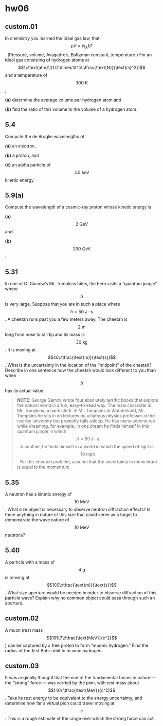 # hw06

## custom.01
In chemistry you learned the ideal gas law, that $$pV=N_AkT$$. (Pressure, volume, Avagadro’s, Boltzman constant, temperature.) For an ideal gas consisting of hydrogen atoms at $$1\:\text{atm}\:(1.01\times10^5\:\tfrac{\text{N}}{\text{m}^2})$$ and a temperature of $$300\:\text{K}$$,

**(a)** determine the average volume per hydrogen atom and

**(b)** find the ratio of this volume to the volume of a hydrogen atom.


## 5.4
Compute the de Broglie wavelengths of

**(a)** an electron,

**(b)** a proton, and

**(c)** an alpha particle of $$4.5\:\text{keV}$$ kinetic energy.


## 5.9(a)
Compute the wavelength of a cosmic-ray proton whose kinetic energy is

**(a)** $$2\:\text{GeV}$$ and

**(b)** $$200\:\text{GeV}$$.


## 5.31
In one of G. Gamow’s Mr. Tompkins tales, the hero visits a “quantum jungle” where $$h$$ is very large. Suppose that you are in such a place where $$h=50\:\text{J}\cdot\text{s}$$. A cheetah runs past you a few meters away.  The cheetah is $$2\:\text{m}$$ long from nose to tail tip and its mass is $$30\:\text{kg}$$.  It is moving at $$40\:\tfrac{\text{m}}{\text{s}}$$.  What is the uncertainty in the location of the “midpoint” of the cheetah?  Describe in one sentence how the cheetah would
 look different to you than when $$h$$ has its actual value.

> **NOTE**: George Gamov wrote four absolutely terrific books that explore the natural world in a fun, easy-to-read way. The main character is Mr. Tompkins, a bank clerk. In Mr. Tompkins in Wonderland, Mr. Tompkins he sits in on lectures by a famous physics professor at the nearby university but promptly falls asleep. He has many adventures while dreaming, for example, in one dream he finds himself in this quantum jungle in which $$h=50\:\text{J}\cdot\text{s}$$. In another, he finds himself in a world in which the speed of light is $$10\:\text{mph}$$. For this cheetah problem, assume that the uncertainty in momentum is equal to the momentum.


## 5.35
A neutron has a kinetic energy of $$10\:\text{MeV}$$. What size object is necessary to observe neutron diffraction effects?  Is there anything in nature of this size that could serve as a target to demonstrate the wave nature of $$10\:\text{MeV}$$ neutrons?


## 5.40
A particle with a mass of $$4\:\text{g}$$ is moving at $$100\:\tfrac{\text{m}}{\text{s}}$$.  What size aperture would be needed in order to observe diffraction of this particle wave?  Explain why no common object could pass through such an aperture.


## custom.02
A muon (rest mass $$105.7\:\tfrac{\text{MeV}}{c^2}$$) can be captured by a free proton to form “muonic hydrogen.” Find the radius of the first Bohr orbit in muonic hydrogen.


## custom.03
It was originally thought that the one of the fundamental forces in nature — the “strong” force — was carried by the pion, with rest mass about $$140\:\tfrac{\text{MeV}}{c^2}$$.  Take its rest energy to be equivalent to the energy uncertainty, and determine how far a virtual pion could travel moving at $$c$$. This is a rough estimate of the range over which the strong force can act.
